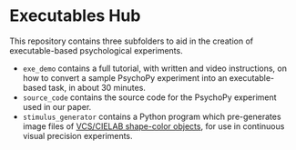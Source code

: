 # Executables Hub

This repository contains three subfolders to aid in the creation of executable-based psychological experiments.
* `exe_demo` contains a full tutorial, with written and video instructions, on how to convert a sample PsychoPy experiment into an executable-based task, in about 30 minutes.
* `source_code` contains the source code for the PsychoPy experiment used in our paper.
* `stimulus_generator` contains a Python program which pre-generates image files of [VCS/CIELAB shape-color objects](https://osf.io/d9gyf/), for use in continuous visual precision experiments.